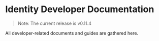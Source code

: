 # Identity Developer Documentation
>Note:
>The current release is v0.11.4

All developer-related documents and guides are gathered here.
